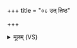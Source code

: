 +++
title = "०८ उत् तिष्ठ"

+++
<details><summary>मूलम् (VS)</summary>

उत्ति॑ष्ठ॒प्रेहि॒ प्र द्र॒वौकः॑ कृणुष्व सलि॒ले स॒धस्थे॑। तत्र॒ त्वं पि॒तृभिः॑संविदा॒नः सं सोमे॑न॒ मद॑स्व॒ सं स्व॒धाभिः॑ ॥
</details>
